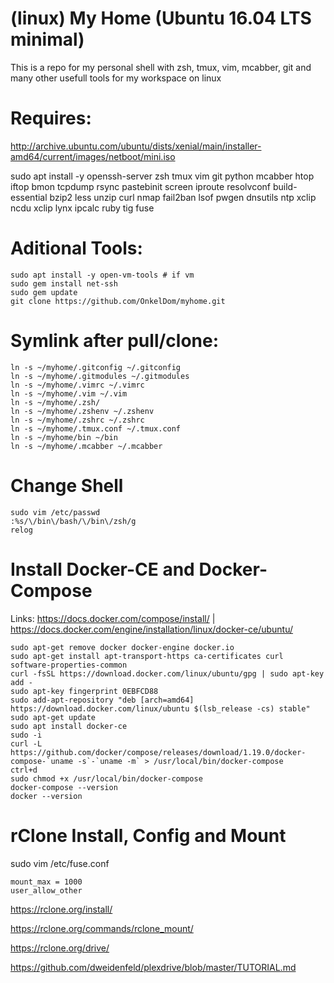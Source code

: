 # (linux) My Home (Ubuntu 16.04 LTS minimal)

This is a repo for my personal shell with zsh, tmux, vim, mcabber, git and many other usefull tools for my workspace on linux

# Requires:

http://archive.ubuntu.com/ubuntu/dists/xenial/main/installer-amd64/current/images/netboot/mini.iso

sudo apt install -y openssh-server zsh tmux vim git python mcabber htop iftop bmon tcpdump rsync pastebinit screen iproute resolvconf build-essential bzip2 less unzip curl nmap fail2ban lsof pwgen dnsutils ntp xclip ncdu xclip lynx ipcalc ruby tig fuse

# Aditional Tools:
```
sudo apt install -y open-vm-tools # if vm
sudo gem install net-ssh
sudo gem update
git clone https://github.com/OnkelDom/myhome.git
```
# Symlink after pull/clone:
```
ln -s ~/myhome/.gitconfig ~/.gitconfig
ln -s ~/myhome/.gitmodules ~/.gitmodules
ln -s ~/myhome/.vimrc ~/.vimrc
ln -s ~/myhome/.vim ~/.vim
ln -s ~/myhome/.zsh/
ln -s ~/myhome/.zshenv ~/.zshenv
ln -s ~/myhome/.zshrc ~/.zshrc
ln -s ~/myhome/.tmux.conf ~/.tmux.conf
ln -s ~/myhome/bin ~/bin
ln -s ~/myhome/.mcabber ~/.mcabber
```
# Change Shell
```
sudo vim /etc/passwd
:%s/\/bin\/bash/\/bin\/zsh/g
relog
```
# Install Docker-CE and Docker-Compose
 
Links: https://docs.docker.com/compose/install/ | https://docs.docker.com/engine/installation/linux/docker-ce/ubuntu/
``` 
sudo apt-get remove docker docker-engine docker.io
sudo apt-get install apt-transport-https ca-certificates curl software-properties-common
curl -fsSL https://download.docker.com/linux/ubuntu/gpg | sudo apt-key add -
sudo apt-key fingerprint 0EBFCD88
sudo add-apt-repository "deb [arch=amd64] https://download.docker.com/linux/ubuntu $(lsb_release -cs) stable"
sudo apt-get update
sudo apt install docker-ce
sudo -i
curl -L https://github.com/docker/compose/releases/download/1.19.0/docker-compose-`uname -s`-`uname -m` > /usr/local/bin/docker-compose 
ctrl+d
sudo chmod +x /usr/local/bin/docker-compose
docker-compose --version
docker --version
```
# rClone Install, Config and Mount
 
sudo vim /etc/fuse.conf
```
mount_max = 1000
user_allow_other
```
 
 https://rclone.org/install/
 
 https://rclone.org/commands/rclone_mount/
 
 https://rclone.org/drive/
 
 https://github.com/dweidenfeld/plexdrive/blob/master/TUTORIAL.md

